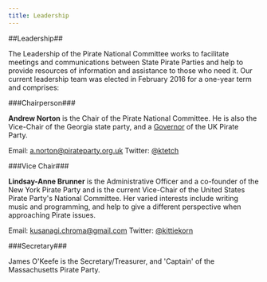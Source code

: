 ```yaml
---
title: Leadership
---
```


##Leadership##

The Leadership of the Pirate National Committee works to facilitate meetings and communications between State Pirate Parties and help to provide resources of information and assistance to those who need it. Our current leadership team was elected in February 2016 for a one-year term and comprises:

###Chairperson###

**Andrew Norton** is the Chair of the Pirate National Committee. He is also the Vice-Chair of the Georgia state party, and a [Governor](https://pirateparty.org.uk/party/how-we-work/board) of the UK Pirate Party.

Email: [a.norton@pirateparty.org.uk](mailto:a.norton@pirateparty.org.uk)[](mailto:ktetch@piratepartyofgeorgia.org)
Twitter: [@ktetch](https://twitter.com/ktetch)

###Vice Chair###

**Lindsay-Anne Brunner** is the Administrative Officer and a co-founder of the New York Pirate Party and is the current Vice-Chair of the United States Pirate Party's National Committee. Her varied interests include writing music and programming, and help to give a different perspective when approaching Pirate issues.

Email: [kusanagi.chroma@gmail.com](mailto:kusanagi.chroma@gmail.com)
Twitter: [@kittiekorn](http://twitter.com/kittiekorn)

###Secretary###

James O'Keefe is the Secretary/Treasurer, and 'Captain' of the Massachusetts Pirate Party.
